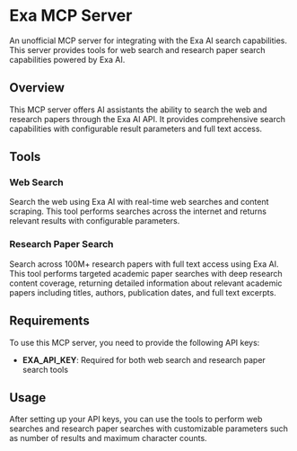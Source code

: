 # Exa MCP Server

An unofficial MCP server for integrating with the Exa AI search capabilities. This server provides tools for web search and research paper search capabilities powered by Exa AI.

## Overview

This MCP server offers AI assistants the ability to search the web and research papers through the Exa AI API. It provides comprehensive search capabilities with configurable result parameters and full text access.

## Tools

### Web Search

Search the web using Exa AI with real-time web searches and content scraping. This tool performs searches across the internet and returns relevant results with configurable parameters.

### Research Paper Search

Search across 100M+ research papers with full text access using Exa AI. This tool performs targeted academic paper searches with deep research content coverage, returning detailed information about relevant academic papers including titles, authors, publication dates, and full text excerpts.

## Requirements

To use this MCP server, you need to provide the following API keys:

- **EXA_API_KEY**: Required for both web search and research paper search tools

## Usage

After setting up your API keys, you can use the tools to perform web searches and research paper searches with customizable parameters such as number of results and maximum character counts.
